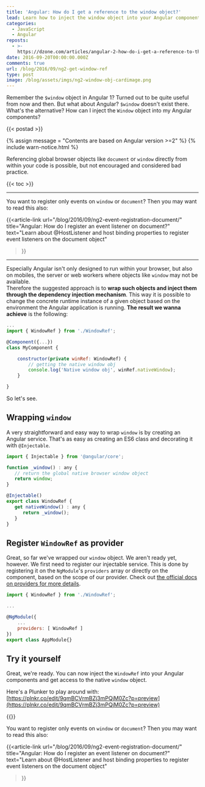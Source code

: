 ```yaml
---
title: 'Angular: How do I get a reference to the window object?'
lead: Learn how to inject the window object into your Angular components
categories:
  - JavaScript
  - Angular
reposts:
  - >-
    https://dzone.com/articles/angular-2-how-do-i-get-a-reference-to-the-window-o
date: 2016-09-20T00:00:00.000Z
comments: true
url: /blog/2016/09/ng2-get-window-ref
type: post
image: /blog/assets/imgs/ng2-window-obj-cardimage.png
---
```


<div class="article-intro">
	Remember the <code>$window</code> object in Angular 1? Turned out to be quite useful from now and then. But what about Angular? <code>$window</code> doesn't exist there. What's the alternative? How can I inject the <code>Window</code> object into my Angular components?
</div>

{{< postad >}}

{% assign message = "Contents are based on Angular version >=2" %}
{% include warn-notice.html %}

Referencing global browser objects like `document` or `window` directly from within your code is possible, but not encouraged and considered bad practice. 

{{< toc >}}

---

You want to register only events on `window` or `document`? Then  you may want to read this also:

{{<article-link
  url="/blog/2016/09/ng2-event-registration-document/"
  title="Angular: How do I register an event listener on document?"
  text="Learn about @HostListener and host binding properties to register event listeners on the document object"
>}}

---

Especially Angular isn't only designed to run within your browser, but also on mobiles, the server or web workers where objects like `window` may not be available.  
Therefore the suggested approach is to **wrap such objects and inject them through the dependency injection mechanism**. This way it is possible to change the concrete runtime instance of a given object based on the environment the Angular application is running. **The result we wanna achieve** is the following:

```javascript
...
import { WindowRef } from './WindowRef';

@Component({...})
class MyComponent {

    constructor(private winRef: WindowRef) {
        // getting the native window obj
        console.log('Native window obj', winRef.nativeWindow);
    }

}

```

So let's see.

## Wrapping `window`

A very straightforward and easy way to wrap `window` is by creating an Angular service. That's as easy as creating an ES6 class and decorating it with `@Injectable`.

```javascript
import { Injectable } from '@angular/core';

function _window() : any {
   // return the global native browser window object
   return window;
}

@Injectable()
export class WindowRef {
   get nativeWindow() : any {
      return _window();
   }
}
```


## Register `WindowRef` as provider

Great, so far we've wrapped our `window` object. We aren't ready yet, however. We first need to register our injectable service. This is done by registering it on the `NgModule`'s `providers` array or directly on the component, based on the scope of our provider. Check out [the official docs on providers for more details](https://angular.io/docs/ts/latest/guide/dependency-injection.html).

```javascript
import { WindowRef } from './WindowRef';

...

@NgModule({
    ...
    providers: [ WindowRef ]
})
export class AppModule{}
```

## Try it yourself

Great, we're ready. You can now inject the `WindowRef` into your Angular components and get access to the native `window` object.

Here's a Plunker to play around with: [https://plnkr.co/edit/9qmBCVrmBZj3mPQjM0Zc?p=preview](https://plnkr.co/edit/9qmBCVrmBZj3mPQjM0Zc?p=preview)

{{<plunker plunker_url="https://embed.plnkr.co/9qmBCVrmBZj3mPQjM0Zc/">}}
 

You want to register only events on `window` or `document`? Then  you may want to read this also:

{{<article-link
  url="/blog/2016/09/ng2-event-registration-document/"
  title="Angular: How do I register an event listener on document?"
  text="Learn about @HostListener and host binding properties to register event listeners on the document object"
>}}

